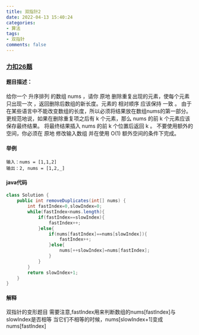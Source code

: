 ```yaml
---
title: 双指针2
date: 2022-04-13 15:40:24
categories:
- 算法
tags:
- 双指针
comments: false
---
```


### [力扣26题](https://leetcode-cn.com/problems/remove-duplicates-from-sorted-array/)
#### 题目描述：
给你一个 升序排列 的数组 nums ，请你 原地 删除重复出现的元素，使每个元素 只出现一次 ，返回删除后数组的新长度。元素的 相对顺序 应该保持 一致 。
由于在某些语言中不能改变数组的长度，所以必须将结果放在数组nums的第一部分。更规范地说，如果在删除重复项之后有 k 个元素，那么 nums 的前 k 个元素应该保存最终结果。
将最终结果插入 nums 的前 k 个位置后返回 k 。
不要使用额外的空间，你必须在 原地 修改输入数组 并在使用 O(1) 额外空间的条件下完成。

#### 举例
```
输入：nums = [1,1,2]
输出：2, nums = [1,2,_]
```

#### java代码
```java
class Solution {
    public int removeDuplicates(int[] nums) {
        int fastIndex=0,slowIndex=0;
        while(fastIndex<nums.length){
            if(fastIndex==slowIndex){
                fastIndex++;
            }else{
                if(nums[fastIndex]==nums[slowIndex]){
                    fastIndex++;
                }else{
                    nums[++slowIndex]=nums[fastIndex];
                }
            }
        }
        return slowIndex+1;
    }
}
```

#### 解释
双指针的变形题目
需要注意,fastIndex用来判断数组的nums[fastIndex]与slowIndex是否相等
当它们不相等的时候，nums[slowIndex+1]变成nums[fastIndex]
